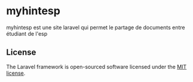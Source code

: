 <h1>myhintesp</h1>
<a></a>

<p> myhintesp est une site laravel qui permet le partage de documents entre étudiant de l'esp
</p>

## License

The Laravel framework is open-sourced software licensed under the [MIT license](https://opensource.org/licenses/MIT).
